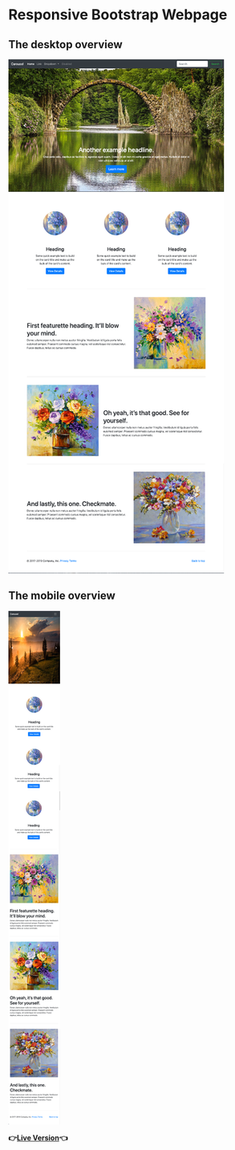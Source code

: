 # Responsive Bootstrap Webpage

## The desktop overview
![The overview](./images/desktop.png "The general overview")

## The mobile overview
![The overview](./images/mobile.png "The mobile overview")

**:point_right:[Live Version](https://belal-aljumaa.github.io/Bootstrap-webpage/):point_left:**
